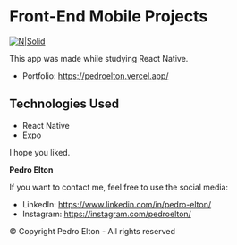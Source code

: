 # Front-End Mobile Projects

[![N|Solid](https://pedroelton.com/wp-content/uploads/2022/03/logo-light.svg)](https://pedroelton.com)

This app was made while studying React Native.

- Portfolio: https://pedroelton.vercel.app/

## Technologies Used

- React Native
- Expo

I hope you liked.

**Pedro Elton**

If you want to contact me, feel free to use the social media:
- LinkedIn: https://www.linkedin.com/in/pedro-elton/
- Instagram: https://instagram.com/pedroelton/


© Copyright Pedro Elton - All rights reserved
